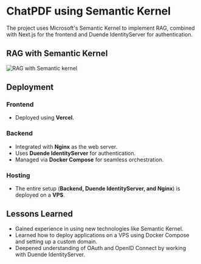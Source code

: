 
# ChatPDF using Semantic Kernel

The project uses Microsoft's Semantic Kernel to implement RAG, combined with Next.js for the frontend and Duende IdentityServer for authentication.




## RAG with Semantic Kernel
![RAG with Semantic kernel](https://github.com/user-attachments/assets/62dfe774-0ee2-4335-8322-bd931b00354e)



## Deployment

### Frontend
- Deployed using **Vercel**.

### Backend
- Integrated with **Nginx** as the web server.
- Uses **Duende IdentityServer** for authentication.
- Managed via **Docker Compose** for seamless orchestration.

### Hosting
- The entire setup (**Backend, Duende IdentityServer, and Nginx**) is deployed on a **VPS**.



## Lessons Learned

- Gained experience in using new technologies like Semantic Kernel.
- Learned how to deploy applications on a VPS using Docker Compose and setting up a custom domain.
- Deepened understanding of OAuth and OpenID Connect by working with Duende IdentityServer.

